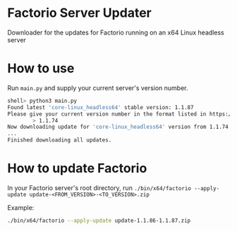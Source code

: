 # Factorio Server Updater
Downloader for the updates for Factorio running on an x64 Linux headless server
# How to use
Run `main.py` and supply your current server's version number.
```bash
shell> python3 main.py
Found latest 'core-linux_headless64' stable version: 1.1.87
Please give your current version number in the format listed in https://updater.factorio.com/get-available-versions
        > 1.1.74
Now downloading update for 'core-linux_headless64' version from 1.1.74 to 1.1.75
...
Finished downloading all updates.
```
# How to update Factorio
In your Factorio server's root directory, run
`./bin/x64/factorio --apply-update update-<FROM_VERSION>-<TO_VERSION>.zip`

Example: 
```bash
./bin/x64/factorio --apply-update update-1.1.86-1.1.87.zip
```
